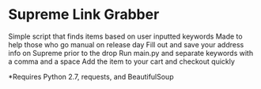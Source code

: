 # Supreme Link Grabber
Simple script that finds items based on user inputted keywords
Made to help those who go manual on release day
Fill out and save your address info on Supreme prior to the drop
Run main.py and separate keywords with a comma and a space
Add the item to your cart and checkout quickly

*Requires Python 2.7, requests, and BeautifulSoup
